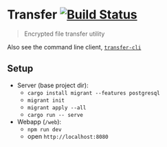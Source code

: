 # Transfer [![Build Status](https://travis-ci.org/jaemk/transfer.svg?branch=master)](https://travis-ci.org/jaemk/transfer)

> Encrypted file transfer utility

Also see the command line client, [`transfer-cli`](https://github.com/jaemk/transfer-cli)


## Setup

- Server (base project dir):
    - `cargo install migrant --features postgresql`
    - `migrant init`
    - `migrant apply --all`
    - `cargo run -- serve`
- Webapp (`/web`):
    - `npm run dev`
    - open `http://localhost:8080`
    
